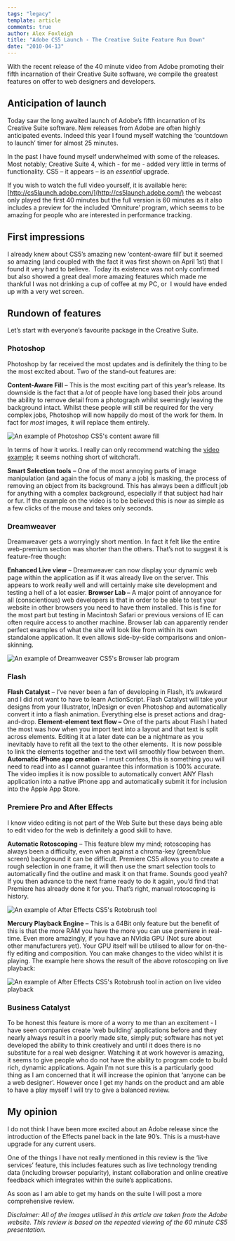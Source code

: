 ```yaml
---
tags: "legacy"
template: article 
comments: true 
author: Alex Foxleigh
title: "Adobe CS5 Launch - The Creative Suite Feature Run Down"
date: "2010-04-13"
---
```


With the recent release of the 40 minute video from Adobe promoting their fifth incarnation of their Creative Suite software, we compile the greatest features on offer to web designers and developers.

<!-- end -->

## Anticipation of launch

Today saw the long awaited launch of Adobe’s fifth incarnation of its Creative Suite software. New releases from Adobe are often highly anticipated events. Indeed this year I found myself watching the ‘countdown to launch’ timer for almost 25 minutes.

In the past I have found myself underwhelmed with some of the releases. Most notably; Creative Suite 4, which - for me - added very little in terms of functionality. CS5 – it appears – is an _essential_ upgrade.

If you wish to watch the full video yourself, it is available here: [http://cs5launch.adobe.com/](http://cs5launch.adobe.com/) the webcast only played the first 40 minutes but the full version is 60 minutes as it also includes a preview for the included ‘Omniture’ program, which seems to be amazing for people who are interested in performance tracking.

## First impressions

I already knew about CS5’s amazing new ‘content-aware fill’ but it seemed so amazing (and coupled with the fact it was first shown on April 1st) that I found it very hard to believe.  Today its existence was not only confirmed but also showed a great deal more amazing features which made me thankful I was not drinking a cup of coffee at my PC, or  I would have ended up with a very wet screen.

## Rundown of features

Let’s start with everyone’s favourite package in the Creative Suite.

### Photoshop

Photoshop by far received the most updates and is definitely the thing to be the most excited about. Two of the stand-out features are:

**Content-Aware Fill** – This is the most exciting part of this year’s release. Its downside is the fact that a _lot_ of people have long based their jobs around the ability to remove detail from a photograph whilst seemingly leaving the background intact. Whilst these people will still be required for the very complex jobs, Photoshop will now happily do most of the work for them. In fact for _most_ images, it will replace them entirely.

![An example of Photoshop CS5's content aware fill](images/blog_cs5_caf-anim.gif "An example of Photoshop CS5's content aware fill")

In terms of how it works. I really can only recommend watching the [video example](http://www.youtube.com/watch?v=NH0aEp1oDOI "Youtube Video of what Content Aware Fill can do."); it seems nothing short of witchcraft.

**Smart Selection tools** – One of the most annoying parts of image manipulation (and again the focus of many a job) is masking, the process of removing an object from its background. This has always been a difficult job for anything with a complex background, especially if that subject had hair or fur. If the example on the video is to be believed this is now as simple as a few clicks of the mouse and takes only seconds.

### Dreamweaver

Dreamweaver gets a worryingly short mention. In fact it felt like the entire web-premium section was shorter than the others. That’s not to suggest it is feature-free though:

**Enhanced Live view** – Dreamweaver can now display your dynamic web page within the application as if it was already live on the server. This appears to work really well and will certainly make site development and testing a hell of a lot easier. **Browser Lab –** A major point of annoyance for all (conscientious) web developers is that in order to be able to test your website in other browsers you need to have them installed. This is fine for the most part but testing in Macintosh Safari or previous versions of IE can often require access to another machine. Browser lab can apparently render perfect examples of what the site will look like from within its own standalone application. It even allows side-by-side comparisons and onion-skinning.

![An example of Dreamweaver CS5's Browser lab program](images/blog_cs5_blab.jpg "An example of Dreamweaver CS5's Browser lab program")

### Flash

**Flash Catalyst** – I’ve never been a fan of developing in Flash, it’s awkward and I did not want to have to learn ActionScript. Flash Catalyst will take your designs from your Illustrator, InDesign or even Photoshop and automatically convert it into a flash animation. Everything else is preset actions and drag-and-drop. **Element**\-**element text flow –** One of the parts about Flash I hated the most was how when you import text into a layout and that text is split across elements. Editing it at a later date can be a nightmare as you inevitably have to refit all the text to the other elements.  It is now possible to link the elements together and the text will smoothly flow between them. **Automatic iPhone app creation** – I must confess, this is something you will need to read into as I cannot guarantee this information is 100% accurate. The video implies it is now possible to automatically convert ANY Flash application into a native iPhone app and automatically submit it for inclusion into the Apple App Store.

### Premiere Pro and After Effects

I know video editing is not part of the Web Suite but these days being able to edit video for the web is definitely a good skill to have.

**Automatic Rotoscoping** – This feature blew my mind; rotoscoping has always been a difficulty, even when against a chroma-key (green/blue screen) background it can be difficult. Premiere CS5 allows you to create a rough selection in one frame, it will then use the smart selection tools to automatically find the outline and mask it on that frame. Sounds good yeah? If you then advance to the next frame ready to do it again, you’d find that Premiere has already done it for you. That’s right, manual rotoscoping is history.

![An example of After Effects CS5's Rotobrush tool](images/blog_cs5_rscoping1.jpg "An example of After Effects CS5's Rotobrush tool")

**Mercury Playback Engine** – This is a 64Bit only feature but the benefit of this is that the more RAM you have the more you can use premiere in real-time. Even more amazingly, if you have an NVidia GPU (Not sure about other manufacturers yet). Your GPU itself will be utilised to allow for on-the-fly editing and composition. You can make changes to the video whilst it is playing. The example here shows the result of the above rotoscoping on live playback:

![An example of After Effects CS5's Rotobrush tool in action on live video playback](images/blog_cs5_rscoping2.jpg "An example of After Effects CS5's Rotobrush tool in action on live video playback")

### Business Catalyst

To be honest this feature is more of a worry to me than an excitement - I have seen companies create ‘web building’ applications before and they nearly always result in a poorly made site, simply put; software has not yet developed the ability to think creatively and until it does there is no substitute for a real web designer. Watching it at work however is amazing, it seems to give people who do not have the ability to program code to build rich, dynamic applications. Again I’m not sure this is a particularly good thing as I am concerned that it will increase the opinion that ‘anyone can be a web designer’. However once I get my hands on the product and am able to have a play myself I will try to give a balanced review.

## My opinion

I do not think I have been more excited about an Adobe release since the introduction of the Effects panel back in the late 90’s. This is a must-have upgrade for any current users.

One of the things I have not really mentioned in this review is the ‘live services’ feature, this includes features such as live technology trending data (including browser popularity), instant collaboration and online creative feedback which integrates within the suite’s applications.

As soon as I am able to get my hands on the suite I will post a more comprehensive review.

_Disclaimer: All of the images utilised in this article are taken from the Adobe website. This review is based on the repeated viewing of the 60 minute CS5 presentation._
